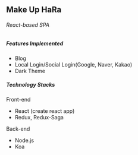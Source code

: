 ## Make Up HaRa

###### React-based SPA



##### Features Implemented

- Blog
- Local Login/Social Login(Google, Naver, Kakao)
- Dark Theme



##### Technology Stacks

Front-end

- React (create react app)
- Redux, Redux-Saga

Back-end

- Node.js
- Koa